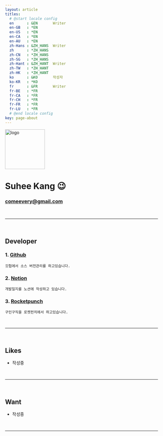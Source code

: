 ```yaml
---
layout: article
titles:
  # @start locale config
  en      : &EN       Writer
  en-GB   : *EN
  en-US   : *EN
  en-CA   : *EN
  en-AU   : *EN
  zh-Hans : &ZH_HANS  Writer
  zh      : *ZH_HANS
  zh-CN   : *ZH_HANS
  zh-SG   : *ZH_HANS
  zh-Hant : &ZH_HANT  Writer
  zh-TW   : *ZH_HANT
  zh-HK   : *ZH_HANT
  ko      : &KO       작성자
  ko-KR   : *KO
  fr      : &FR       Writer
  fr-BE   : *FR
  fr-CA   : *FR
  fr-CH   : *FR
  fr-FR   : *FR
  fr-LU   : *FR
  # @end locale config
key: page-about
---
```


<img width="131" alt="logo" src="https://user-images.githubusercontent.com/52614037/119254381-e7c62600-bbf0-11eb-80e0-38e3202a5336.png">

# Suhee Kang 😉
### <comeevery@gmail.com>

<br />
<hr />
<br />

## Developer
### 1. [Github](https://github.com/comeevery-git "Github")

`
깃헙에서 소스 버전관리를 하고있습니다.
`

### 2. [Notion](https://www.notion.so/Suhee-Kang-6a74265df2cf4e55ab1523008753a3e6 "Notion")

`
개발일지를 노션에 작성하고 있습니다.
`

### 3. [Rocketpunch](https://www.rocketpunch.com/@comeevery "Rocketpunch")

`
구인구직을 로켓펀치에서 하고있습니다.
`

<br />
<hr />
<br />

## Likes

- 작성중

<br />
<hr />
<br />

## Want

- 작성중

<br />
<hr />
<br />
